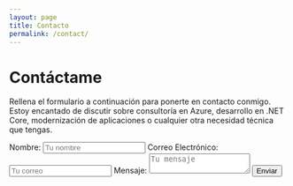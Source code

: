 ```yaml
---
layout: page
title: Contacto
permalink: /contact/
---
```


# Contáctame

Rellena el formulario a continuación para ponerte en contacto conmigo. Estoy encantado de discutir sobre consultoría en Azure, desarrollo en .NET Core, modernización de aplicaciones o cualquier otra necesidad técnica que tengas.

<form action="https://formspree.io/f/xblyaqaw" method="POST">
  <label for="name">Nombre:</label>
  <input type="text" id="name" name="name" placeholder="Tu nombre" required>
  <label for="email">Correo Electrónico:</label>
  <input type="email" id="email" name="email" placeholder="Tu correo" required>
  <label for="message">Mensaje:</label>
  <textarea id="message" name="message" placeholder="Tu mensaje" required></textarea>
  <button type="submit">Enviar</button>
</form>
